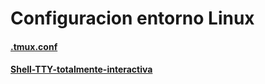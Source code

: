 # Configuracion entorno Linux

#### [.tmux.conf](https://github.com/erik-451/Conf-Linux/blob/main/.tmux.conf.md)
#### [Shell-TTY-totalmente-interactiva](https://github.com/erik-451/Conf-Linux/blob/main/Shell-TTY-totalmente-interactiva.md)
